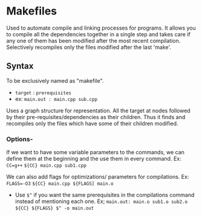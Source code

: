 # Makefiles
Used to automate compile and linking processes for programs. It allows you to compile all the dependencies together in a single step and takes care if any one of them has been modified after the most recent compilation.
Selectively recompiles only the files modified after the last 'make'.

## Syntax
To be exclusively named as "makefile".

- `target` : `prerequisites`
-  ex: `main.out : main.cpp sub.cpp`

Uses a graph structure for representation. All the target at nodes followed by their pre-requisites/dependencies as their children. Thus it finds and recompiles only the files which have some of their children modified.

### Options-
If we want to have some variable parameters to the commands, we can define them at the beginning and the use them in every command.
Ex: 
`CC=g++`
`${CC} main.cpp sub1.cpp`

We can also add flags for optimizations/ parameters for compilations.
Ex:
	`FLAGS=-O3`
	`${CC} main.cpp ${FLAGS] main.o`

- Use `$^` if you want the same prerequisites in the compilations command instead of mentioning each one.
Ex;
	`main.out: main.o sub1.o sub2.o`
	`${CC} ${FLAGS} $^ -o main.out`